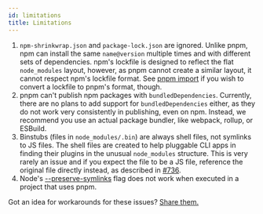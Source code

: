 ```yaml
---
id: limitations
title: Limitations
---
```


1. `npm-shrinkwrap.json` and `package-lock.json` are ignored. Unlike pnpm, npm
can install the same `name@version` multiple times and with different sets of
dependencies. npm's lockfile is designed to reflect the flat `node_modules`
layout, however, as pnpm cannot create a similar layout, it cannot respect
npm's lockfile format. See [pnpm import] if you wish to convert a lockfile to
pnpm's format, though.
2. pnpm can't publish npm packages with `bundledDependencies`. Currently, there
are no plans to add support for `bundledDependencies` either, as they do not
work very consistently in publishing, even on npm. Instead, we recommend you use
an actual package bundler, like webpack, rollup, or ESBuild.
3. Binstubs (files in `node_modules/.bin`) are always shell files, not
symlinks to JS files. The shell files are created to help pluggable CLI apps
in finding their plugins in the unusual `node_modules` structure. This is very
rarely an issue and if you expect the file to be a JS file, reference the
original file directly instead, as described in [#736].
4. Node's [--preserve-symlinks] flag does not work when executed in a project
that uses pnpm.

Got an idea for workarounds for these issues?
[Share them.](https://github.com/pnpm/pnpm/issues/new)

[pnpm import]: cli/import
[#736]: https://github.com/pnpm/pnpm/issues/736
[--preserve-symlinks]: https://nodejs.org/api/cli.html#cli_preserve_symlinks
